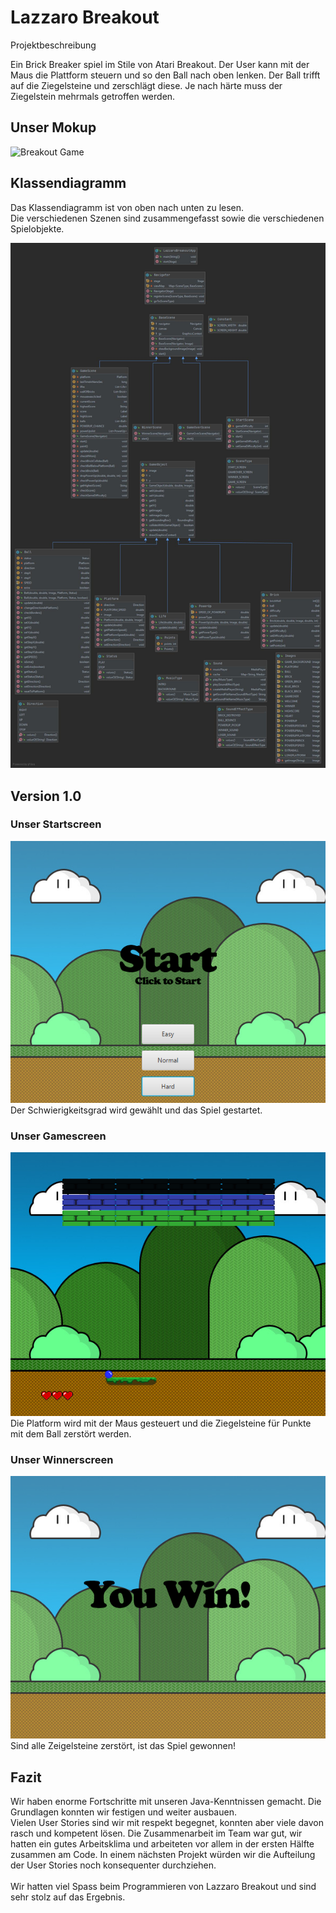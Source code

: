 # Lazzaro Breakout

Projektbeschreibung

Ein Brick Breaker spiel im Stile von Atari Breakout. Der User kann mit der Maus die Plattform steuern und so den Ball nach oben lenken. Der Ball trifft auf die Ziegelsteine und zerschlägt diese. Je nach härte muss der Ziegelstein mehrmals getroffen werden.

## Unser Mokup

![Breakout Game](https://zetcode.com/img/gfx/javagames/breakout.png)

## Klassendiagramm

Das Klassendiagramm ist von oben nach unten zu lesen. <br> Die verschiedenen Szenen sind zusammengefasst sowie die verschiedenen Spielobjekte.

![KlassenDiagramm](README_Images/Klassendiagramm/Klassendiagramm.jpg)

## Version 1.0

### Unser Startscreen
![StartScreen](README_Images/StartScreen.png)
Der Schwierigkeitsgrad wird gewählt und das Spiel gestartet.

### Unser Gamescreen
![GameScreen](README_Images/GameScreen.png)
Die Platform wird mit der Maus gesteuert und die Ziegelsteine für Punkte mit dem Ball zerstört werden.

### Unser Winnerscreen
![WinnerScreen](README_Images/WinnerScreen.png)
Sind alle Zeigelsteine zerstört, ist das Spiel gewonnen!


## Fazit
Wir haben enorme Fortschritte mit unseren Java-Kenntnissen gemacht. Die Grundlagen konnten wir festigen und weiter ausbauen. <br>
Vielen User Stories sind wir mit respekt begegnet, konnten aber viele davon rasch und kompetent lösen.
Die Zusammenarbeit im Team war gut, wir hatten ein gutes Arbeitsklima und arbeiteten vor allem in der ersten Hälfte zusammen am Code.
In einem nächsten Projekt würden wir die Aufteilung der User Stories noch konsequenter durchziehen. <br><br>
Wir hatten viel Spass beim Programmieren von Lazzaro Breakout und sind sehr stolz auf das Ergebnis.